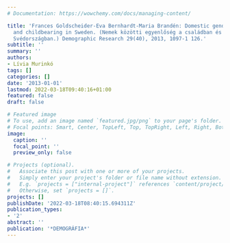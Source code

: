 ```yaml
---
# Documentation: https://wowchemy.com/docs/managing-content/

title: 'Frances Goldscheider-Eva Bernhardt-Maria Brandén: Domestic gender equality
  and childbearing in Sweden. (Nemek közötti egyenlőség a családban és gyermekvállalás
  Svédországban.) Demographic Research 29(40), 2013, 1097-1 126.'
subtitle: ''
summary: ''
authors:
- Lívia Murinkó
tags: []
categories: []
date: '2013-01-01'
lastmod: 2022-03-18T09:40:16+01:00
featured: false
draft: false

# Featured image
# To use, add an image named `featured.jpg/png` to your page's folder.
# Focal points: Smart, Center, TopLeft, Top, TopRight, Left, Right, BottomLeft, Bottom, BottomRight.
image:
  caption: ''
  focal_point: ''
  preview_only: false

# Projects (optional).
#   Associate this post with one or more of your projects.
#   Simply enter your project's folder or file name without extension.
#   E.g. `projects = ["internal-project"]` references `content/project/deep-learning/index.md`.
#   Otherwise, set `projects = []`.
projects: []
publishDate: '2022-03-18T08:40:15.694311Z'
publication_types:
- '2'
abstract: ''
publication: '*DEMOGRÁFIA*'
---
```

